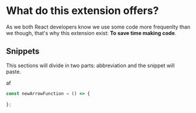 # What do this extension offers?

As we both React developers know we use some code more frequenlty than we though, that's why this extension exist: **To save time making code**.

## Snippets
This sections will divide in two parts: abbreviation and the snippet will paste.

af
```JavaScript
const newArrowFunction = () => {
   
};
```